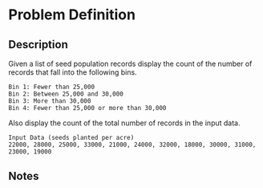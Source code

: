 # Problem Definition

## Description

Given a list of seed population records display the count of the number of records that fall into the following bins.

```text
Bin 1: Fewer than 25,000
Bin 2: Between 25,000 and 30,000
Bin 3: More than 30,000
Bin 4: Fewer than 25,000 or more than 30,000
```

Also display the count of the total number of records in the input data.

```text
Input Data (seeds planted per acre)
22000, 28000, 25000, 33000, 21000, 24000, 32000, 18000, 30000, 31000, 23000, 19000
```


## Notes